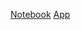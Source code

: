 [Notebook](http://htmlpreview.github.io/?https://github.com/kfdekkers/Churn/blob/master/churn.nb.html)
[App](https://kfdekkers.shinyapps.io/churn/)